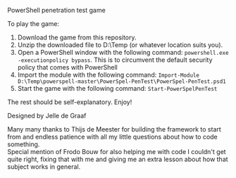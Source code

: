 PowerShell penetration test game  
  
To play the game:  
1) Download the game from this repository.  
2) Unzip the downloaded file to D:\Temp (or whatever location suits you).  
3) Open a PowerShell window with the following command: `powershell.exe -executionpolicy bypass`. This is to circumvent the default security policy that comes with PowerShell
4) Import the module with the following command: `Import-Module D:\Temp\powerspell-master\PowerSpel-PenTest\PowerSpel-PenTest.psd1`  
5) Start the game with the following command: `Start-PowerSpelPenTest`  

The rest should be self-explanatory. Enjoy!

  
  
Designed by Jelle de Graaf  

Many many thanks to Thijs de Meester for building the framework to start from and endless patience with all my little questions about how to code something.  
Special mention of Frodo Bouw for also helping me with code I couldn't get quite right, fixing that with me and giving me an extra lesson about how that subject works in general.

